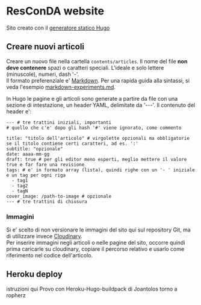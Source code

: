 # ResConDA website

Sito creato con il [generatore statico Hugo](https://gohugo.io/)

## Creare nuovi articoli

Creare un nuovo file nella cartella `contents/articles`. 
Il nome del file **non deve contenere** spazi o caratteri speciali. L'ideale e solo lettere (minuscole), numeri, dash '-'.  
Il formato preferenziale e' [Markdown](https://github.com/markdown-it/markdown-it). Per una rapida guida alla sintassi, si veda l'esempio [markdown-experiments.md](content/articles/markdown-experiments.md).

In Hugo le pagine e gli articoli sono generate a partire da file con una sezione di intestazione, un header YAML, delimitate da '---'. Il contenuto del header e':
```
--- # tre trattini iniziali, importanti
# quello che c'e' dopo gli hash '#' viene ignorato, come commento

title: "titolo dell'articolo" # virgolette opzionali ma obbligatorie se il titolo contiene certi caratteri, ad es. ':'
subtitle: "opzionale"
date: aaaa-mm-gg
draft: true # per gli editor meno esperti, meglio mettere il valore true e far fare una revisione
tags: # e' in formato array (lista), quindi righe con un '- ' iniziale e un tag per ogni riga
  - tag1
  - tag2
  - tagN
cover_image: /path-to-image # opzionale
--- # tre trattini di chiusura
```

### Immagini

Si e' scelto di non versionare le immagini del sito qui sul repository Git, ma di utilizzare invece [Cloudinary](https://cloudinary.com/).  
Per inserire immagini negli articoli o nelle pagine del sito, occorre quindi prima caricarle su cloudinary, copiare il percorso relativo e usarlo come riferimento nel codice dell'articolo.

## Heroku deploy

istruzioni qui
Provo con Heroku-Hugo-buildpack di Joantolos
torno a ropherz
